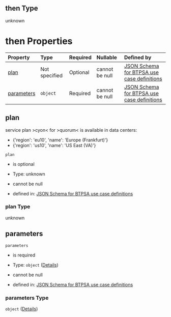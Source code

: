 ## then Type

unknown

# then Properties

| Property                  | Type          | Required | Nullable       | Defined by                                                                                                                                                                                                                                                  |
| :------------------------ | :------------ | :------- | :------------- | :---------------------------------------------------------------------------------------------------------------------------------------------------------------------------------------------------------------------------------------------------------- |
| [plan](#plan)             | Not specified | Optional | cannot be null | [JSON Schema for BTPSA use case definitions](btpsa-usecase-properties-services-items-allof-1-then-allof-96-then-allof-0-then-properties-plan.md "undefined#/properties/services/items/allOf/1/then/allOf/96/then/allOf/0/then/properties/plan")             |
| [parameters](#parameters) | `object`      | Required | cannot be null | [JSON Schema for BTPSA use case definitions](btpsa-usecase-properties-services-items-allof-1-then-allof-96-then-allof-0-then-properties-parameters.md "undefined#/properties/services/items/allOf/1/then/allOf/96/then/allOf/0/then/properties/parameters") |

## plan

service plan >cyon< for >quorum< is available in data centers:

*   {'region': 'eu10', 'name': 'Europe (Frankfurt)'}
*   {'region': 'us10', 'name': 'US East (VA)'}

`plan`

*   is optional

*   Type: unknown

*   cannot be null

*   defined in: [JSON Schema for BTPSA use case definitions](btpsa-usecase-properties-services-items-allof-1-then-allof-96-then-allof-0-then-properties-plan.md "undefined#/properties/services/items/allOf/1/then/allOf/96/then/allOf/0/then/properties/plan")

### plan Type

unknown

## parameters



`parameters`

*   is required

*   Type: `object` ([Details](btpsa-usecase-properties-services-items-allof-1-then-allof-96-then-allof-0-then-properties-parameters.md))

*   cannot be null

*   defined in: [JSON Schema for BTPSA use case definitions](btpsa-usecase-properties-services-items-allof-1-then-allof-96-then-allof-0-then-properties-parameters.md "undefined#/properties/services/items/allOf/1/then/allOf/96/then/allOf/0/then/properties/parameters")

### parameters Type

`object` ([Details](btpsa-usecase-properties-services-items-allof-1-then-allof-96-then-allof-0-then-properties-parameters.md))
